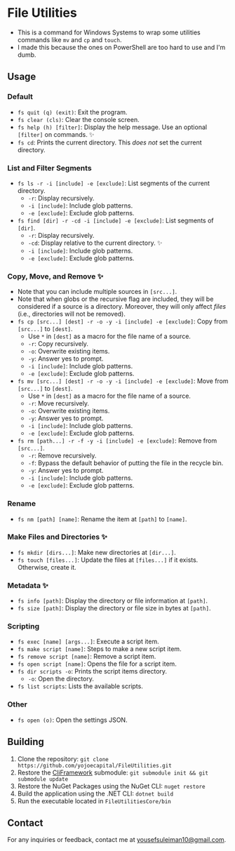 # File Utilities

- This is a command for Windows Systems to wrap some utilities commands like `mv` and `cp` and `touch`.
- I made this because the ones on PowerShell are too hard to use and I'm dumb.

## Usage

### Default

- `fs quit (q) (exit)`: Exit the program.
- `fs clear (cls)`: Clear the console screen.
- `fs help (h) [filter]`: Display the help message. Use an optional `[filter]` on commands. ✨
- `fs cd`: Prints the current directory. This *does not* set the current directory.

### List and Filter Segments

- `fs ls -r -i [include] -e [exclude]`: List segments of the current directory.
  - `-r`: Display recursively.
  - `-i [include]`: Include glob patterns.
  - `-e [exclude]`: Exclude glob patterns.
- `fs find [dir] -r -cd -i [include] -e [exclude]`: List segments of `[dir]`. 
  - `-r`: Display recursively.
  - `-cd`:  Display relative to the current directory. ✨
  - `-i [include]`: Include glob patterns.
  - `-e [exclude]`: Exclude glob patterns.

### Copy, Move, and Remove ✨

- Note that you can include multiple sources in `[src...]`.
- Note that when globs or the recursive flag are included, they will be considered if a source is a directory. Moreover, they will only affect *files* (i.e., directories will not be removed).
- `fs cp [src...] [dest] -r -o -y -i [include] -e [exclude]`: Copy from `[src...]` to `[dest]`.
  - Use `*` in `[dest]` as a macro for the file name of a source.
  - `-r`: Copy recursively.
  - `-o`: Overwrite existing items.
  - `-y`: Answer yes to prompt.
  - `-i [include]`: Include glob patterns.
  - `-e [exclude]`: Exclude glob patterns.
- `fs mv [src...] [dest] -r -o -y -i [include] -e [exclude]`: Move from `[src...]` to `[dest]`.
  - Use `*` in `[dest]` as a macro for the file name of a source.
  - `-r`: Move recursively.
  - `-o`: Overwrite existing items.
  - `-y`: Answer yes to prompt.
  - `-i [include]`: Include glob patterns.
  - `-e [exclude]`: Exclude glob patterns.
- `fs rm [path...] -r -f -y -i [include] -e [exclude]`: Remove from `[src...]`.
  - `-r`: Remove recursively.
  - `-f`: Bypass the default behavior of putting the file in the recycle bin.
  - `-y`: Answer yes to prompt.
  - `-i [include]`: Include glob patterns.
  - `-e [exclude]`: Exclude glob patterns.

### Rename

- `fs nm [path] [name]`: Rename the item at `[path]` to `[name]`.

### Make Files and Directories ✨

- `fs mkdir [dirs...]`: Make new directories at `[dir...]`. 
- `fs touch [files...]`: Update the files at `[files...]` if it exists. Otherwise, create it.

### Metadata ✨

- `fs info [path]`: Display the directory or file information at `[path]`.
- `fs size [path]`: Display the directory or file size in bytes at `[path]`.

### Scripting

- `fs exec [name] [args...]`: Execute a script item.
- `fs make script [name]`: Steps to make a new script item.
- `fs remove script [name]`: Remove a script item.
- `fs open script [name]`: Opens the file for a script item.
- `fs dir scripts -o`: Prints the script items directory.
  - `-o`: Open the directory.
- `fs list scripts`: Lists the available scripts.

### Other

- `fs open (o)`: Open the settings JSON.

## Building

1. Clone the repository: `git clone https://github.com/yojoecapital/FileUtilities.git`
2. Restore the [CliFramework](https://github.com/yojoecapital/CliFramework) submodule: `git submodule init && git submodule update`
3. Restore the NuGet Packages using the NuGet CLI: `nuget restore`
4. Build the application using the .NET CLI: `dotnet build`
5. Run the executable located in `FileUtilitiesCore/bin`

## Contact

For any inquiries or feedback, contact me at [yousefsuleiman10@gmail.com](mailto:yousefsuleiman10@gmail.com).